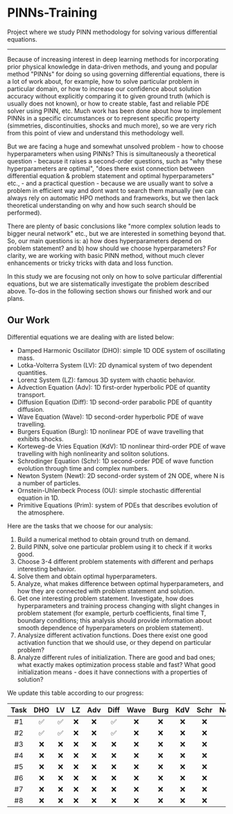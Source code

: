 # PINNs-Training
Project where we study PINN methodology for solving various differential equations.

---

Because of increasing interest in deep learning methods for incorporating prior physical knowledge in data-driven methods, and young and popular method "PINNs" for doing so using governing differential equations, there is a lot of work about, for example, how to solve particular problem in particular domain, or how to increase our confidence about solution accuracy without explicitly comparing it to given ground truth (which is usually does not known), or how to create stable, fast and reliable PDE solver using PINN, etc. Much work has been done about how to implement PINNs in a specific circumstances or to represent specific property (simmetries, discontinuities, shocks and much more), so we are very rich from this point of view and understand this methodology well.

But we are facing a huge and somewhat unsolved problem - how to choose hyperparameters when using PINNs? This is simultaneously a theoretical question - because it raises a second-order questions, such as "why these hyperparameters are optimal", "does there exist connection between differential equation & problem statement and optimal hyperparameters" etc., - and a practical question - because we are usually want to solve a problem in efficient way and dont want to search them manually (we can always rely on automatic HPO methods and frameworks, but we then lack theoretical understanding on why and how such search should be performed).

There are plenty of basic conclusions like "more complex solution leads to bigger neural network" etc., but we are interested in something beyond that. So, our main questions is: a) how does hyperparameters depend on problem statement? and b) how should we choose hyperparameters? For clarity, we are working with basic PINN method, without much clever enhancements or tricky tricks with data and loss function. 

In this study we are focusing not only on how to solve particular differential equations, but we are sistematically investigate the problem described above. To-dos in the following section shows our finished work and our plans.

## Our Work

Differential equations we are dealing with are listed below:

- Damped Harmonic Oscillator (DHO): simple 1D ODE system of oscillating mass.
- Lotka-Volterra System (LV): 2D dynamical system of two dependent quantities.
- Lorenz System (LZ): famous 3D system with chaotic behavior.
- Advection Equation (Adv): 1D first-order hyperbolic PDE of quantity transport.
- Diffusion Equation (Diff): 1D second-order parabolic PDE of quantity diffusion.
- Wave Equation (Wave): 1D second-order hyperbolic PDE of wave travelling.
- Burgers Equation (Burg): 1D nonlinear PDE of wave travelling that exhibits shocks.
- Korteweg-de Vries Equation (KdV): 1D nonlinear third-order PDE of wave travelling with high nonlinearity and soliton solutions.
- Schrodinger Equation (Schr): 1D second-order PDE of wave function evolution through time and complex numbers.
- Newton System (Newt): 2D second-order system of 2N ODE, where N is a number of particles.
- Ornstein-Uhlenbeck Process (OU): simple stochastic differential equation in 1D.
- Primitive Equations (Prim): system of PDEs that describes evolution of the atmosphere.

Here are the tasks that we choose for our analysis:

1. Build a numerical method to obtain ground truth on demand.
2. Build PINN, solve one particular problem using it to check if it works good.
3. Choose 3-4 different problem statements with different and perhaps interesting behavior.
4. Solve them and obtain optimal hyperparameters.
5. Analyze, what makes difference between optimal hyperparameters, and how they are connected with problem statement and solution.
6. Get one interesting problem statement. Investigate, how does hyperparameters and training process changing with slight changes in problem statement (for example, perturb coefficients, final time T, boundary conditions; this analysis should provide information about smooth dependence of hyperparameters on problem statement).
7. Analysize different activation functions. Does there exist one good activation function that we should use, or they depend on particular problem?
8. Analyze different rules of initialization. There are good and bad ones; what exactly makes optimization process stable and fast? What good initialization means - does it have connections with a properties of solution?

We update this table according to our progress:

| Task | DHO | LV | LZ | Adv | Diff | Wave | Burg | KdV | Schr | Newt | OU | Prim |
|:-:|:-:|:-:|:-:|:-:|:-:|:-:|:-:|:-:|:-:|:-:|:-:|:-:|
| #1 | ✅ | ✅ | ❌ | ❌ | ✅ | ❌ | ❌ | ❌ | ❌ | ❌ | ❌ | ❌ |
| #2 | ✅ | ✅ | ❌ | ❌ | ✅ | ❌ | ❌ | ❌ | ❌ | ❌ | ❌ | ❌ |
| #3 | ❌ | ❌ | ❌ | ❌ | ❌ | ❌ | ❌ | ❌ | ❌ | ❌ | ❌ | ❌ |
| #4 | ❌ | ❌ | ❌ | ❌ | ❌ | ❌ | ❌ | ❌ | ❌ | ❌ | ❌ | ❌ |
| #5 | ❌ | ❌ | ❌ | ❌ | ❌ | ❌ | ❌ | ❌ | ❌ | ❌ | ❌ | ❌ |
| #6 | ❌ | ❌ | ❌ | ❌ | ❌ | ❌ | ❌ | ❌ | ❌ | ❌ | ❌ | ❌ |
| #7 | ❌ | ❌ | ❌ | ❌ | ❌ | ❌ | ❌ | ❌ | ❌ | ❌ | ❌ | ❌ |
| #8 | ❌ | ❌ | ❌ | ❌ | ❌ | ❌ | ❌ | ❌ | ❌ | ❌ | ❌ | ❌ |
